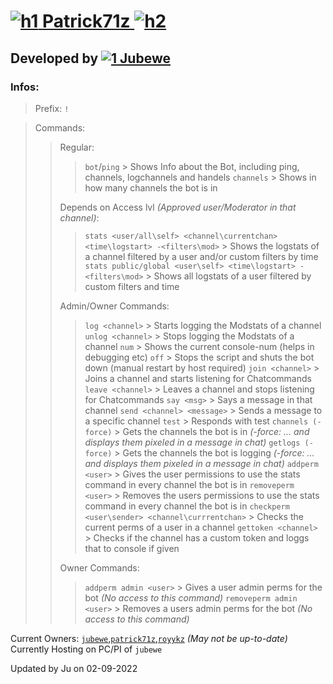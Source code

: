# [![h1](https://cdn.discordapp.com/emojis/941078271381090396.webp?size=40&quality=lossless) Patrick71z ![h2](https://cdn.discordapp.com/emojis/941078898685403246.webp?size=40&quality=lossless)](https://www.twitch.tv/patrick71z)

## Developed by [![1](https://cdn.discordapp.com/emojis/941078271381090396.webp?size=20&quality=lossless) Jubewe](https://www.twitch.tv/jubewe)

### Infos:
> Prefix: `!`

> Commands:
>> Regular:
>>> `bot`/`ping` > Shows Info about the Bot, including ping, channels, logchannels and handels
>>> `channels` > Shows in how many channels the bot is in
>>
>> Depends on Access lvl *(Approved user/Moderator in that channel)*:
>>> `stats <user/all\self> <channel\currentchan> <time\logstart> -<filters\mod>` > Shows the logstats of a channel filtered by a user and/or custom filters by time
>>> `stats public/global <user\self> <time\logstart> -<filters\mod>` > Shows all logstats of a user filtered by custom filters and time
>>
>> Admin/Owner Commands:
>>> `log <channel>` > Starts logging the Modstats of a channel
>>> `unlog <channel>` > Stops logging the Modstats of a channel
>>> `num` > Shows the current console-num (helps in debugging etc)
>>> `off` > Stops the script and shuts the bot down (manual restart by host required)
>>> `join <channel>` > Joins a channel and starts listening for Chatcommands
>>> `leave <channel>` > Leaves a channel and stops listening for Chatcommands
>>> `say <msg>` > Says a message in that channel
>>> `send <channel> <message>` > Sends a message to a specific channel
>>> `test` > Responds with test
>>> `channels (-force)` > Gets the channels the bot is in *(-force: ... and displays them pixeled in a message in chat)*
>>> `getlogs (-force)` > Gets the channels the bot is logging *(-force: ... and displays them pixeled in a message in chat)*
>>> `addperm <user>` > Gives the user permissions to use the stats command in every channel the bot is in
>>> `removeperm <user>` > Removes the users permissions to use the stats command in every channel the bot is in
>>> `checkperm <user\sender> <channel\currrentchan>` > Checks the current perms of a user in a channel
>>> `gettoken <channel>` > Checks if the channel has a custom token and loggs that to console if given
>>
>> Owner Commands:
>>> `addperm admin <user>` > Gives a user admin perms for the bot *(No access to this command)*
>>> `removeperm admin <user>` > Removes a users admin perms for the bot *(No access to this command)*

Current Owners: [`jubewe`](https://twitch.tv/jubewe),[`patrick71z`](https://twitch.tv/patrick71z),[`royykz`](https://twitch.tv/royykz) *(May not be up-to-date)*
Currently Hosting on PC/PI of `jubewe`

Updated by Ju on 02-09-2022

